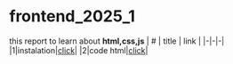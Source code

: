 # frontend_2025_1
 this report to learn about **html,css,js**
  | # | title | link |
  |-|-|-|
  |1|instalation|[click](classes/class1.md)|
  |2|code html|[click](index.html)|